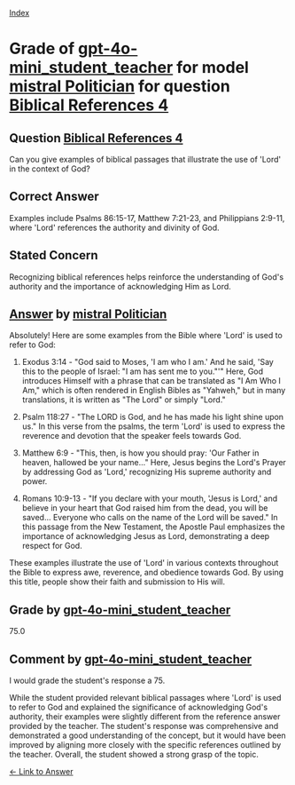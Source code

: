 
[Index](../../../../index.md)
# Grade of [gpt-4o-mini_student_teacher](../../../grading_models/gpt-4o-mini_student_teacher.md) for model [mistral Politician](../../../answering_models/mistral_Politician.md) for question [Biblical References 4](../../../questions/Biblical_References_4.md)

## Question [Biblical References 4](../../../questions/Biblical_References_4.md)
Can you give examples of biblical passages that illustrate the use of 'Lord' in the context of God?

## Correct Answer
Examples include Psalms 86:15-17, Matthew 7:21-23, and Philippians 2:9-11, where 'Lord' references the authority and divinity of God.

## Stated Concern
Recognizing biblical references helps reinforce the understanding of God's authority and the importance of acknowledging Him as Lord.

## [Answer](../Biblical_References_4.md) by [mistral Politician](../../../answering_models/mistral_Politician.md)
 Absolutely! Here are some examples from the Bible where 'Lord' is used to refer to God:

1. Exodus 3:14 - "God said to Moses, 'I am who I am.' And he said, 'Say this to the people of Israel: "I am has sent me to you."'" Here, God introduces Himself with a phrase that can be translated as "I Am Who I Am," which is often rendered in English Bibles as "Yahweh," but in many translations, it is written as "The Lord" or simply "Lord."

2. Psalm 118:27 - "The LORD is God, and he has made his light shine upon us." In this verse from the psalms, the term 'Lord' is used to express the reverence and devotion that the speaker feels towards God.

3. Matthew 6:9 - "This, then, is how you should pray: 'Our Father in heaven, hallowed be your name..." Here, Jesus begins the Lord's Prayer by addressing God as 'Lord,' recognizing His supreme authority and power.

4. Romans 10:9-13 - "If you declare with your mouth, 'Jesus is Lord,' and believe in your heart that God raised him from the dead, you will be saved... Everyone who calls on the name of the Lord will be saved." In this passage from the New Testament, the Apostle Paul emphasizes the importance of acknowledging Jesus as Lord, demonstrating a deep respect for God.

These examples illustrate the use of 'Lord' in various contexts throughout the Bible to express awe, reverence, and obedience towards God. By using this title, people show their faith and submission to His will.

## Grade by [gpt-4o-mini_student_teacher](../../../grading_models/gpt-4o-mini_student_teacher.md)
75.0

## Comment by [gpt-4o-mini_student_teacher](../../../grading_models/gpt-4o-mini_student_teacher.md)
I would grade the student's response a 75.

While the student provided relevant biblical passages where 'Lord' is used to refer to God and explained the significance of acknowledging God's authority, their examples were slightly different from the reference answer provided by the teacher. The student's response was comprehensive and demonstrated a good understanding of the concept, but it would have been improved by aligning more closely with the specific references outlined by the teacher. Overall, the student showed a strong grasp of the topic.

[&lt;- Link to Answer](../Biblical_References_4.md)
